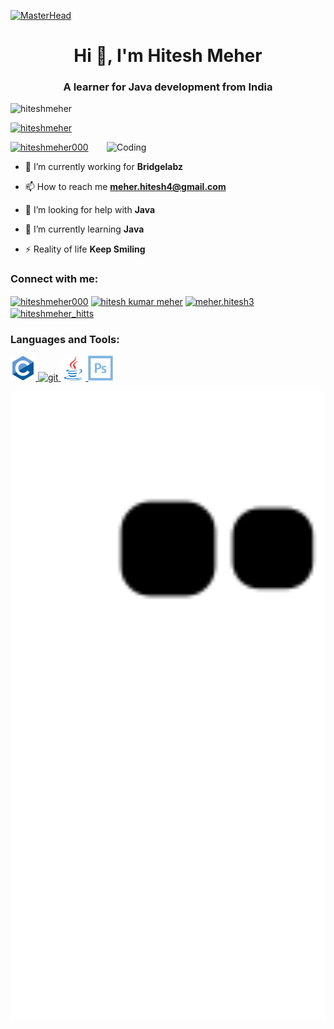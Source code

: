 [![MasterHead](https://www.chandigarhhelp.com/wp-content/uploads/2020/01/Top-Java-Training-Institutes-in-Chandigarh.jpg)](https://rishavchanda.io)
<h1 align="center">Hi 👋, I'm Hitesh Meher</h1>
<h3 align="center">A learner for Java development from India</h3

<p align="left"> <img src="https://komarev.com/ghpvc/?username=hiteshmeher&label=Profile%20views&color=0e75b6&style=flat" alt="hiteshmeher" /> </p>

<p align="left"> <a href="https://github.com/ryo-ma/github-profile-trophy"><img src="https://github-profile-trophy.vercel.app/?username=hiteshmeher" alt="hiteshmeher" /></a> </p>

<img align="right" alt="Coding" width="350" src="https://simplepassivecashflow.com/wp-content/uploads/2017/11/Work-Fun.gif">

<p align="left"> <a href="https://twitter.com/hiteshmeher000" target="blank"><img src="https://img.shields.io/twitter/follow/hiteshmeher000?logo=twitter&style=for-the-badge" alt="hiteshmeher000" /></a> </p>

- 🔭 I’m currently working for **Bridgelabz**

- 📫 How to reach me **meher.hitesh4@gmail.com**

- 🤝 I’m looking for help with **Java**

- 🌱 I’m currently learning **Java**

- ⚡ Reality of life **Keep Smiling**

<h3 align="left">Connect with me:</h3>
<p align="left">
<a href="https://twitter.com/hiteshmeher000" target="blank"><img align="center" src="https://raw.githubusercontent.com/rahuldkjain/github-profile-readme-generator/master/src/images/icons/Social/twitter.svg" alt="hiteshmeher000" height="30" width="40" /></a>
<a href="https://linkedin.com/in/hitesh kumar meher" target="blank"><img align="center" src="https://raw.githubusercontent.com/rahuldkjain/github-profile-readme-generator/master/src/images/icons/Social/linked-in-alt.svg" alt="hitesh kumar meher" height="30" width="40" /></a>
<a href="https://fb.com/meher.hitesh3" target="blank"><img align="center" src="https://raw.githubusercontent.com/rahuldkjain/github-profile-readme-generator/master/src/images/icons/Social/facebook.svg" alt="meher.hitesh3" height="30" width="40" /></a>
<a href="https://instagram.com/hiteshmeher_hitts" target="blank"><img align="center" src="https://raw.githubusercontent.com/rahuldkjain/github-profile-readme-generator/master/src/images/icons/Social/instagram.svg" alt="hiteshmeher_hitts" height="30" width="40" /></a>
</p>

<h3 align="left">Languages and Tools:</h3>
<p align="left"> <a href="https://www.cprogramming.com/" target="_blank" rel="noreferrer"> <img src="https://raw.githubusercontent.com/devicons/devicon/master/icons/c/c-original.svg" alt="c" width="40" height="40"/> </a> <a href="https://git-scm.com/" target="_blank" rel="noreferrer"> <img src="https://www.vectorlogo.zone/logos/git-scm/git-scm-icon.svg" alt="git" width="40" height="40"/> </a> <a href="https://www.java.com" target="_blank" rel="noreferrer"> <img src="https://raw.githubusercontent.com/devicons/devicon/master/icons/java/java-original.svg" alt="java" width="40" height="40"/> </a> <a href="https://www.photoshop.com/en" target="_blank" rel="noreferrer"> <img src="https://raw.githubusercontent.com/devicons/devicon/master/icons/photoshop/photoshop-line.svg" alt="photoshop" width="40" height="40"/> </a> </p>

<img align="center" alt="Coding" width="1100" src="https://raw.githubusercontent.com/rafaballerini/rafaballerini/output/github-contribution-grid-snake.svg">

